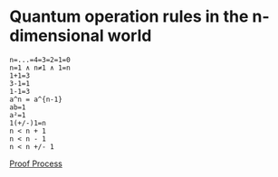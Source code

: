 # Quantum operation rules in the n-dimensional world

```
n=...=4=3=2=1=0
n=1 ∧ n≠1 ∧ 1=n
1+1=3
3-1=1
1-1=3
a^n = a^{n-1}
ab=1
a²=1
1(+/-)1=n
n < n + 1
n < n - 1
n < n +/- 1
```

[Proof Process](n.zh.md)